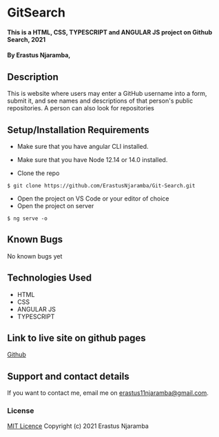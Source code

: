 # GitSearch
#### This is a HTML, CSS, TYPESCRIPT and ANGULAR JS project on Github Search, 2021
#### By Erastus Njaramba,
## Description
This is website where users may enter a GitHub username into a form, submit it, and see names and descriptions of that person's public repositories. A person can also look for repositories
## Setup/Installation Requirements

* Make sure that you have angular CLI installed.

* Make sure that you have Node 12.14 or 14.0 installed.

* Clone the repo
```
$ git clone https://github.com/ErastusNjaramba/Git-Search.git
```
* Open  the project on VS Code or your editor of choice
* Open the project on server
```
$ ng serve -o
```
## Known Bugs
No known bugs yet

## Technologies Used
* HTML
* CSS
* ANGULAR JS
* TYPESCRIPT

## Link to live site on github pages
[Github](https://erastusnjaramba.github.io/Git-Search/) 

## Support and contact details
If you want to contact me, email me on erastus11njaramba@gmail.com.
### License
[MIT Licence](Licence)
Copyright (c) 2021 Erastus Njaramba